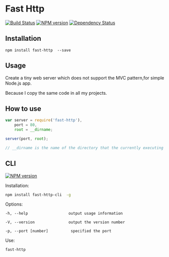 # Fast Http

[![Build Status](https://travis-ci.org/cedced19/fast-http.svg)](https://travis-ci.org/cedced19/fast-http)
[![NPM version](https://badge.fury.io/js/fast-http.svg)](http://badge.fury.io/js/fast-http)
[![Dependency Status](https://david-dm.org/cedced19/fast-http.svg)](https://david-dm.org/cedced19/fast-http)

## Installation

```
npm install fast-http  --save
```

## Usage

Create a tiny web server which does not support the MVC pattern,for simple Node.js app.

Because I copy the same code in all my projects.

## How to use

```javascript
var server = require('fast-http'),
    port = 80,
    root = __dirname;

server(port, root);

// __dirname is the name of the directory that the currently executing script resides in.
```

## CLI

[![NPM version](https://badge.fury.io/js/fast-http-cli.svg)](http://badge.fury.io/js/fast-http-cli)

Installation:
```bash
npm install fast-http-cli  -g
```

Options:

    -h, --help                  output usage information

    -V, --version               output the version number

    -p, --port [number]          specified the port

Use:
```bash
fast-http
```
